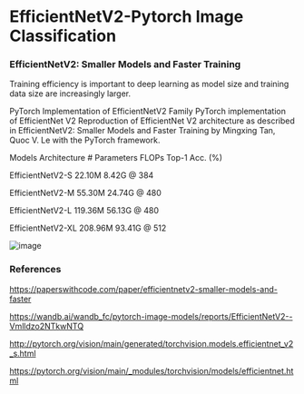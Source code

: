 # EfficientNetV2-Pytorch Image Classification
### EfficientNetV2: Smaller Models and Faster Training

Training efficiency is important to deep learning as model size and training data size are increasingly larger.

PyTorch Implementation of EfficientNetV2 Family
PyTorch implementation of EfficientNet V2
Reproduction of EfficientNet V2 architecture as described in EfficientNetV2: Smaller Models and Faster Training by Mingxing Tan, Quoc V. Le with the PyTorch framework.

Models
Architecture	 # Parameters	 FLOPs	 Top-1 Acc. (%)

EfficientNetV2-S	22.10M	    8.42G @ 384	

EfficientNetV2-M	55.30M	     24.74G @ 480

EfficientNetV2-L	119.36M	     56.13G @ 480	

EfficientNetV2-XL	208.96M	     93.41G @ 512	


![image](https://user-images.githubusercontent.com/50706192/165751435-6c8426e6-dab8-45bf-8e35-33ba643339bf.png)          




### References

https://paperswithcode.com/paper/efficientnetv2-smaller-models-and-faster

https://wandb.ai/wandb_fc/pytorch-image-models/reports/EfficientNetV2--Vmlldzo2NTkwNTQ

http://pytorch.org/vision/main/generated/torchvision.models.efficientnet_v2_s.html

https://pytorch.org/vision/main/_modules/torchvision/models/efficientnet.html

